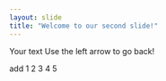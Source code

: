 ```yaml
---
layout: slide
title: "Welcome to our second slide!"
---
```

Your text
Use the left arrow to go back!

add
1
2
3
4
5
